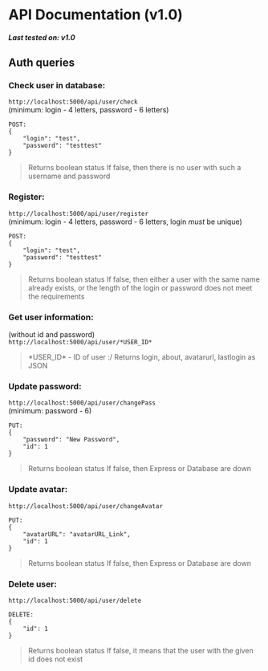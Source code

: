# API Documentation (v1.0)

##### Last tested on: v1.0

## Auth queries

### Check user in database:
`http://localhost:5000/api/user/check` <br>
(minimum: login - 4 letters, password - 6 letters) <br>
```
POST:
{
    "login": "test",
    "password": "testtest"
}
```
> Returns boolean status
> If false, then there is no user with such a username and password


### Register:
`http://localhost:5000/api/user/register` <br>
(minimum: login - 4 letters, password - 6 letters, login *must* be unique) <br>
```
POST:
{
    "login": "test",
    "password": "testtest"
}
```
> Returns boolean status
> If false, then either a user with the same name already exists, or the length of the login or password does not meet the requirements


### Get user information:
(without id and password) <br>
`http://localhost:5000/api/user/*USER_ID*` <br>
> \*USER_ID\* - ID of user :/
> Returns login, about, avatarurl, lastlogin as JSON


### Update password:
`http://localhost:5000/api/user/changePass` <br>
(minimum: password - 6) <br>
```
PUT:
{
    "password": "New Password",
    "id": 1
}
```
> Returns boolean status
> If false, then Express or Database are down


### Update avatar:
`http://localhost:5000/api/user/changeAvatar` <br>
```
PUT:
{
    "avatarURL": "avatarURL_Link",
    "id": 1
}
```
> Returns boolean status
> If false, then Express or Database are down


### Delete user:
`http://localhost:5000/api/user/delete` <br>
```
DELETE:
{
    "id": 1
}
```
> Returns boolean status
> If false, it means that the user with the given id does not exist